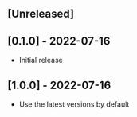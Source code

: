## [Unreleased]

## [0.1.0] - 2022-07-16

- Initial release

## [1.0.0] - 2022-07-16

- Use the latest versions by default
